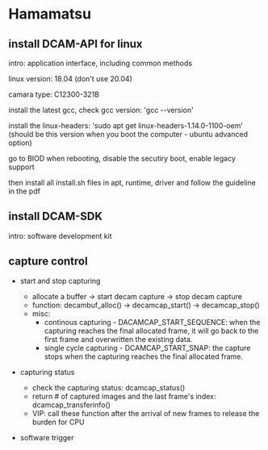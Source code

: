 # Hamamatsu

## install DCAM-API for linux 

intro: application interface, including common methods

linux version: 18.04 (don't use 20.04)

camara type: C12300-321B

install the latest gcc, check gcc version: 'gcc --version'

install the linux-headers: 'sudo apt get linux-headers-1.14.0-1100-oem' (should be this version when you boot the computer - ubuntu advanced option)

go to BIOD when rebooting, disable the secutiry boot, enable legacy support

then install all install.sh files in apt, runtime, driver and follow the guideline in the pdf

## install DCAM-SDK

intro: software development kit

## capture control

- start and stop capturing
  - allocate a buffer -> start decam capture -> stop decam capture
  - function: decambuf_alloc() -> decamcap_start() -> decamcap_stop()
  - misc: 
    - continous capturing - DACAMCAP_START_SEQUENCE: when the capturing reaches the final allocated frame, it will go back to the first frame and overwritten the existing data.
    - single cycle capturing - DCAMCAP_START_SNAP: the capture stops when the capturing reaches the final allocated frame.

- capturing status
  - check the capturing status: dcamcap_status()
  - return # of captured images and the last frame's index: dcamcap_transferinfo()
  - VIP: call these function after the arrival of new frames to release the burden for CPU
  
- software trigger
  
  
